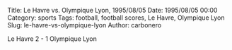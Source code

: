 Title: Le Havre vs. Olympique Lyon, 1995/08/05
Date: 1995/08/05 00:00
Category: sports
Tags: football, football scores, Le Havre, Olympique Lyon
Slug: le-havre-vs-olympique-lyon
Author: carbonero


Le Havre 2 - 1 Olympique Lyon

